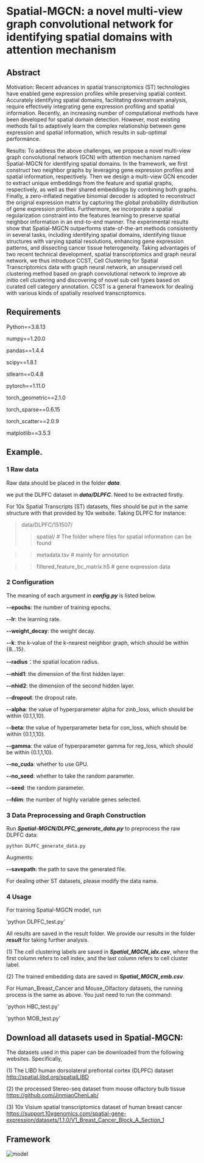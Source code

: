 # Spatial-MGCN: a novel multi-view graph convolutional network for identifying spatial domains with attention mechanism

## Abstract
Motivation: Recent advances in spatial transcriptomics (ST) technologies have enabled gene expression profiles while preserving spatial context. Accurately identifying spatial domains, facilitating downstream analysis, require effectively integrating gene expression profiling and spatial information. Recently, an increasing number of computational methods have been developed for spatial domain detection. However, most existing methods fail to adaptively learn the complex relationship between gene expression and spatial information, which results in sub-optimal performance.

Results: To address the above challenges, we propose a novel multi-view graph convolutional network (GCN) with attention mechanism named Spatial-MGCN for identifying spatial domains. In the framework, we first construct two neighbor graphs by leveraging gene expression profiles and spatial information, respectively. Then we design a multi-view GCN encoder to extract unique embeddings from the feature and spatial graphs, respectively, as well as their shared embeddings by combining both graphs. Finally, a zero-inflated negative binomial decoder is adopted to reconstruct the original expression matrix by capturing the global probability distribution of gene expression profiles. Furthermore, we incorporate a spatial regularization constraint into the features learning to preserve spatial neighbor information in an end-to-end manner. The experimental results show that Spatial-MGCN outperforms state-of-the-art methods consistently in several tasks, including identifying spatial domains, identifying tissue structures with varying spatial resolutions, enhancing gene expression patterns, and dissecting cancer tissue heterogeneity.
Taking advantages of two recent technical development, spatial transcriptomics and graph neural network, we thus introduce CCST, Cell Clustering for Spatial Transcriptomics data with graph neural network, an unsupervised cell clustering method based on graph convolutional network to improve ab initio cell clustering and discovering of novel sub cell types based on curated cell category annotation. CCST is a general framework for dealing with various kinds of spatially resolved transcriptomics.


## Requirements 
Python==3.8.13

numpy==1.20.0

pandas==1.4.4

scipy==1.8.1

stlearn==0.4.8

pytorch==1.11.0

torch_geometric==2.1.0

torch_sparse==0.6.15

torch_scatter==2.0.9

matplotlib==3.5.3



## Example.

### 1 Raw data 

Raw data should be placed in the folder ***data***.

we put the DLPFC dataset in ***data/DLPFC***. Need to be extracted firstly.

For 10x Spatial Transcripts (ST) datasets, files should be put in the same structure with that provided by 10x website. Taking DLPFC for instance:

> data/DLPFC/151507/ 
  >> spatial/  # The folder where files for spatial information can be found 
  
  >> metadata.tsv # mainly for annotation
  
  >> filtered_feature_bc_matrix.h5 # gene expression data


### 2 Configuration

The meaning of each argument in ***config.py*** is listed below.

**--epochs**: the number of training epochs.

**--lr**: the learning rate.

**--weight_decay**: the weight decay.

**--k**: the k-value of the k-nearest neighbor graph, which should be within {8...15}.

**--radius**：the spatial location radius.

**--nhid1**: the dimension of the first hidden layer. 

**--nhid2**: the dimension of the second hidden layer. 

**--dropout**: the dropout rate.

**--alpha**: the value of hyperparameter alpha for zinb_loss, which should be within {0.1,1,10}. 

**--beta**: the value of hyperparameter beta for con_loss, which should be within {0.1,1,10}. 

**--gamma**: the value of hyperparameter gamma for reg_loss, which should be within {0.1,1,10}. 

**--no_cuda**: whether to use GPU.

**--no_seed**: whether to take the random parameter.

**--seed**: the random parameter.

**--fdim**: the number of highly variable genes selected.



### 3 Data Preprocessing and Graph Construction

Run ***Spatial-MGCN/DLPFC_generate_data.py*** to preprocess the raw DLPFC data:

`python DLPFC_generate_data.py`

Augments:

**--savepath**: the path to save the generated file.

For dealing other ST datasets, please modify the data name. 


### 4 Usage

For training Spatial-MGCN model, run

'python DLPFC_test.py'

All results are saved in the result folder. We provide our results in the folder ***result*** for taking further analysis. 

(1) The cell clustering labels are saved in ***Spatial_MGCN_idx.csv***, where the first column refers to cell index, and the last column refers to cell cluster label. 

(2) The trained embedding data are saved in ***Spatial_MGCN_emb.csv***.

For Human_Breast_Cancer and Mouse_Olfactory datasets, the running process is the same as above. You just need to run the command:

'python HBC_test.py'

'python MOB_test.py'



## Download all datasets used in Spatial-MGCN:

The datasets used in this paper can be downloaded from the following websites. Specifically, 

(1) The LIBD human dorsolateral prefrontal cortex (DLPFC) dataset http://spatial.libd.org/spatialLIBD 

(2) the processed Stereo-seq dataset from mouse olfactory bulb tissue https://github.com/JinmiaoChenLab/

(3) 10x Visium spatial transcriptomics dataset of human breast cancer https://support.10xgenomics.com/spatial-gene-expression/datasets/1.1.0/V1_Breast_Cancer_Block_A_Section_1

## Framework

![model](https://github.com/cs-wangbo/Spatial-MGCN/tree/master/Spatial-MGCN/result/Spatial-MGCN.png)
